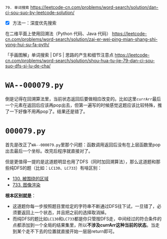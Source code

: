 
`79. 单词搜索` https://leetcode-cn.com/problems/word-search/solution/dan-ci-sou-suo-by-leetcode-solution/
- [x] 方法一：深度优先搜索

在二维平面上使用回溯法（Python 代码、Java 代码） https://leetcode-cn.com/problems/word-search/solution/zai-er-wei-ping-mian-shang-shi-yong-hui-su-fa-pyth/

「手画图解」单词搜索 | DFS | 思路的产生和细节注意点 https://leetcode-cn.com/problems/word-search/solution/shou-hua-tu-jie-79-dan-ci-sou-suo-dfs-si-lu-de-cha/

# `WA--000079.py`

倒是记得在回溯算法里，当前状态返回后要做相应改变的。比如这里`currArr`最后一个元素在返回后应该再pop出去，但第一遍写的时候感觉这题应该比较特殊，推了一下好像不用再pop了。结果还是错了。

# `000079.py`

首先是改正了`WA--000079.py`里那个问题：函数调用返回后没有在上层函数里pop出去最后一个坐标。改完后程序就直接对了。

但是更值得一提的是这道题明显也用了DFS（同时加回溯算法），那么这道题和那些纯DFS的题（比如：`LC130`、`LC733`）有啥区别：
- [130. 被围绕的区域](https://leetcode-cn.com/problems/surrounded-regions/)
- [733. 图像渲染](https://leetcode-cn.com/problems/flood-fill/)

**根本区别就是**：
- 这道题你每一步按照题目里给定的字符串不断通过DFS往下试，一旦错了，必须要返回上一个状态，并且把之前的选择取消掉。
- 而纯DFS的题比如`LC130`和`LC733`都是你只管按DFS走，中间经过的符合条件的点都添加到一个全局的结果集里，所以**不涉及currArr这种当前的状态**。当走到某个走不下去的位置就直接开始一层层return即可。
